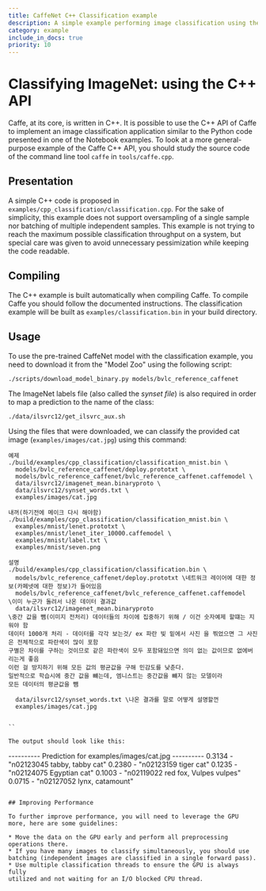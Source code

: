 ```yaml
---
title: CaffeNet C++ Classification example
description: A simple example performing image classification using the low-level C++ API.
category: example
include_in_docs: true
priority: 10
---
```


# Classifying ImageNet: using the C++ API

Caffe, at its core, is written in C++. It is possible to use the C++
API of Caffe to implement an image classification application similar
to the Python code presented in one of the Notebook examples. To look
at a more general-purpose example of the Caffe C++ API, you should
study the source code of the command line tool `caffe` in `tools/caffe.cpp`.

## Presentation

A simple C++ code is proposed in
`examples/cpp_classification/classification.cpp`. For the sake of
simplicity, this example does not support oversampling of a single
sample nor batching of multiple independent samples. This example is
not trying to reach the maximum possible classification throughput on
a system, but special care was given to avoid unnecessary
pessimization while keeping the code readable.

## Compiling

The C++ example is built automatically when compiling Caffe. To
compile Caffe you should follow the documented instructions. The
classification example will be built as `examples/classification.bin`
in your build directory.

## Usage

To use the pre-trained CaffeNet model with the classification example,
you need to download it from the "Model Zoo" using the following
script:
```
./scripts/download_model_binary.py models/bvlc_reference_caffenet
```
The ImageNet labels file (also called the *synset file*) is also
required in order to map a prediction to the name of the class:
```
./data/ilsvrc12/get_ilsvrc_aux.sh
```
Using the files that were downloaded, we can classify the provided cat
image (`examples/images/cat.jpg`) using this command:
```
예제
./build/examples/cpp_classification/classification_mnist.bin \
  models/bvlc_reference_caffenet/deploy.prototxt \
  models/bvlc_reference_caffenet/bvlc_reference_caffenet.caffemodel \
  data/ilsvrc12/imagenet_mean.binaryproto \
  data/ilsvrc12/synset_words.txt \
  examples/images/cat.jpg

내꺼(하기전에 메이크 다시 해야함)
./build/examples/cpp_classification/classification_mnist.bin \
  examples/mnist/lenet.prototxt \
  examples/mnist/lenet_iter_10000.caffemodel \
  examples/mnist/label.txt \
  examples/mnist/seven.png

설명
./build/examples/cpp_classification/classification.bin \
  models/bvlc_reference_caffenet/deploy.prototxt \네트워크 레이어에 대한 정보(카페넷에 대한 정보)가 들어있음
  models/bvlc_reference_caffenet/bvlc_reference_caffenet.caffemodel \이미 누군가 돌려서 나온 데이터 결과값
  data/ilsvrc12/imagenet_mean.binaryproto
\중간 값을 뺌(이미지 전처리) 데이터들의 차이에 집중하기 위해 / 이건 숫자예제 할떄는 지워야 함
데이터 1000개 처리 - 데이터를 각각 보는것/ ex 파란 빛 밑에서 사진 을 찎었으면 그 사진은 전체적으로 파란색이 많이 포함
구별은 차이를 구하는 것이므로 같은 파란색이 모두 포함돼있으면 의미 없는 값이므로 없에버리는게 좋음
이런 걸 방지하기 위해 모든 값의 평균값을 구해 민감도를 낮춘다.
일반적으로 학습시에 중간 값을 뺴는데, 엠니스트는 중간값을 뺴지 않는 모델이라 
모든 데이터의 평균값을 뺌

  data/ilsvrc12/synset_words.txt \나온 결과를 말로 어떻게 설명할껀
  examples/images/cat.jpg


``

The output should look like this:
```
---------- Prediction for examples/images/cat.jpg ----------
0.3134 - "n02123045 tabby, tabby cat"
0.2380 - "n02123159 tiger cat"
0.1235 - "n02124075 Egyptian cat"
0.1003 - "n02119022 red fox, Vulpes vulpes"
0.0715 - "n02127052 lynx, catamount"
```

## Improving Performance

To further improve performance, you will need to leverage the GPU
more, here are some guidelines:

* Move the data on the GPU early and perform all preprocessing
operations there.
* If you have many images to classify simultaneously, you should use
batching (independent images are classified in a single forward pass).
* Use multiple classification threads to ensure the GPU is always fully
utilized and not waiting for an I/O blocked CPU thread.
